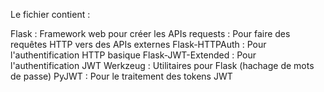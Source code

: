 Le fichier contient :

Flask : Framework web pour créer les APIs
requests : Pour faire des requêtes HTTP vers des APIs externes
Flask-HTTPAuth : Pour l'authentification HTTP basique
Flask-JWT-Extended : Pour l'authentification JWT
Werkzeug : Utilitaires pour Flask (hachage de mots de passe)
PyJWT : Pour le traitement des tokens JWT